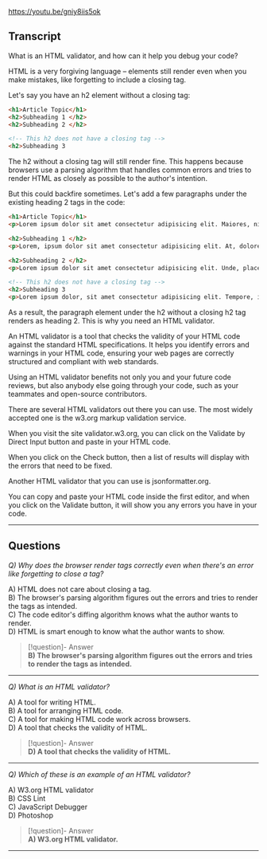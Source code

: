 https://youtu.be/gniy8iis5ok

## Transcript
What is an HTML validator, and how can it help you debug your code?

HTML is a very forgiving language – elements still render even when you make mistakes, like forgetting to include a closing tag.

Let's say you have an h2 element without a closing tag:

```html
<h1>Article Topic</h1>
<h2>Subheading 1 </h2>
<h2>Subheading 2 </h2>

<!-- This h2 does not have a closing tag -->
<h2>Subheading 3
```

The h2 without a closing tag will still render fine. This happens because browsers use a parsing algorithm that handles common errors and tries to render HTML as closely as possible to the author's intention.

But this could backfire sometimes. Let's add a few paragraphs under the existing heading 2 tags in the code:

```html
<h1>Article Topic</h1>
<p>Lorem ipsum dolor sit amet consectetur adipisicing elit. Maiores, nisi.</p>

<h2>Subheading 1 </h2>
<p>Lorem, ipsum dolor sit amet consectetur adipisicing elit. At, doloremque.</p>

<h2>Subheading 2 </h2>
<p>Lorem ipsum dolor sit amet consectetur adipisicing elit. Unde, placeat.</p>

<!-- This h2 does not have a closing tag -->
<h2>Subheading 3
<p>Lorem ipsum dolor, sit amet consectetur adipisicing elit. Tempore, illum.</p>
```

As a result, the paragraph element under the h2 without a closing h2 tag renders as heading 2. This is why you need an HTML validator.

An HTML validator is a tool that checks the validity of your HTML code against the standard HTML specifications. It helps you identify errors and warnings in your HTML code, ensuring your web pages are correctly structured and compliant with web standards.

Using an HTML validator benefits not only you and your future code reviews, but also anybody else going through your code, such as your teammates and open-source contributors.

There are several HTML validators out there you can use. The most widely accepted one is the w3.org markup validation service.

When you visit the site validator.w3.org, you can click on the Validate by Direct Input button and paste in your HTML code.

When you click on the Check button, then a list of results will display with the errors that need to be fixed.

Another HTML validator that you can use is jsonformatter.org.

You can copy and paste your HTML code inside the first editor, and when you click on the Validate button, it will show you any errors you have in your code.

---
## Questions
*Q) Why does the browser render tags correctly even when there's an error like forgetting to close a tag?*

A) HTML does not care about closing a tag.  
B) The browser's parsing algorithm figures out the errors and tries to render the tags as intended.  
C) The code editor's diffing algorithm knows what the author wants to render.  
D) HTML is smart enough to know what the author wants to show.  

> [!question]- Answer  
> **B) The browser's parsing algorithm figures out the errors and tries to render the tags as intended.**  

---

*Q) What is an HTML validator?*

A) A tool for writing HTML.  
B) A tool for arranging HTML code.  
C) A tool for making HTML code work across browsers.  
D) A tool that checks the validity of HTML.  

> [!question]- Answer  
> **D) A tool that checks the validity of HTML.**  

---

*Q) Which of these is an example of an HTML validator?*

A) W3.org HTML validator  
B) CSS Lint  
C) JavaScript Debugger  
D) Photoshop  

> [!question]- Answer  
> **A) W3.org HTML validator.**  

---
